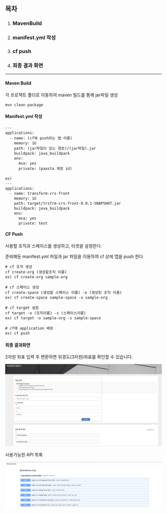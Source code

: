 ## **목차**

  1. ### **MavenBuild**

  2. ### **manifest.yml 작성**

  3. ### **cf push**

  4. ### **최종 결과 화면**

   

------



#### **Maven Build**

각 프로젝트 폴더로 이동하여 maven 빌드를 통해 jar파일 생성

```
mvn clean package
```



#### Manifest.yml 작성

````
---
applications:
  - name: (cf에 push되는 앱 이름)
    memory: 1G
    path: (jar파일이 있는 경로)/(jar파일).jar
    buildpack: java_buildpack
    env:
      msa: yes
      private: (paasta 계정 id)
      
ex)   
---
applications:
  - name: transform-crs-front
    memory: 1G
    path: target/trsfrm-crs-front-0.0.1-SNAPSHOT.jar
    buildpack: java_buildpack
    env:
      msa: yes
      private: test
````



#### CF Push

사용할 조직과 스페이스를 생성하고, 타겟을 설정한다. 

 준비해둔 manifest.yml 파일과 jar 파일을 이용하여 cf 상에 앱을 push 한다

````
# cf 조직 생성
cf create-org (생성할조직 이름)
ex) cf create-org sample-org

# cf 스페이스 생성
cf create-space (생성할 스페이스 이름) -o (생성된 조직 이름)
ex) cf create-space sample-space -o sample-org

# cf target 설정
cf target -o (조직이름) -s (스페이스이름)
ex) cf target -o sample-org -s sample-space

# cf에 application 배포
ex) cf push
````



#### **최종 결과화면**

2차원 좌표 입력 후 변환하면 위경도(3차원)좌표를 확인할 수 있습니다.

![](./image/crsResult.png)

사용가능한 API 목록

![](./image/availableAPIS.png)

